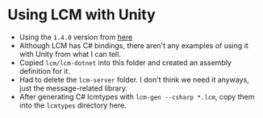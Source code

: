 # Using LCM with Unity

- Using the `1.4.0` version from [here](https://github.com/lcm-proj/lcm)
- Although LCM has C# bindings, there aren't any examples of using it with Unity from what I can tell.
- Copied `lcm/lcm-dotnet` into this folder and created an assembly definition for it.
- Had to delete the `lcm-server` folder. I don't think we need it anyways, just the message-related library.
- After generating C# lcmtypes with `lcm-gen --csharp *.lcm`, copy them into the `lcmtypes` directory here.
